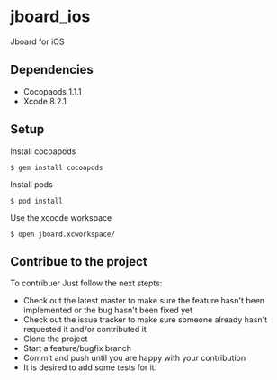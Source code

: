 # jboard_ios
Jboard for iOS

## Dependencies

* Cocopaods 1.1.1
* Xcode 8.2.1

## Setup

Install cocoapods

    $ gem install cocoapods
   
Install pods

    $ pod install
   
Use the xcocde workspace

    $ open jboard.xcworkspace/

## Contribue to the project

To contribuer Just follow the next stepts:

* Check out the latest master to make sure the feature hasn't been implemented or the bug hasn't been fixed yet
* Check out the issue tracker to make sure someone already hasn't requested it and/or contributed it
* Clone the project
* Start a feature/bugfix branch
* Commit and push until you are happy with your contribution
* It is desired to add some tests for it.
